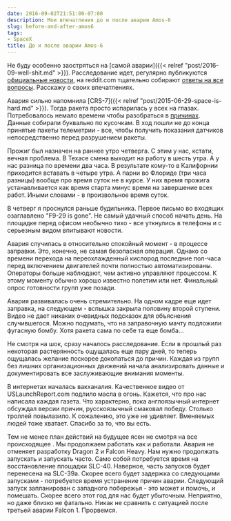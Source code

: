```yaml
---
date: 2016-09-02T21:51:00-07:00
description: Мои впечатления до и после аварии Amos-6
slug: before-and-after-amos6
tags:
- SpaceX
title: До и после аварии Amos-6
---
```


Не буду особенно заостряться на [самой аварии]({{< relref "post/2016-09-well-shit.md" >}}).
Расследование идет, регулярно публикуются [официальные новости](http://www.spacex.com/news/2016/09/01/anomaly-updates),
на reddit.com тщательно собирают [ответы на все вопросы](https://www.reddit.com/r/spacex/comments/50rr9v/falcon_9_amos6_static_fire_anomaly_faq_summary/).
Расскажу о своих впечатлениях.

Авария сильно напомнила [CRS-7]({{< relref "post/2015-06-29-space-is-hard.md" >}}).
Тогда ракета просто испарилась у всех на глазах. Потребовалось немало времени
чтобы разобраться в [причинах](http://www.spacex.com/news/2015/07/20/crs-7-investigation-update).
Данные собирали буквально по кусочкам. В ход пошли не до конца принятые пакеты
телеметрии - все, чтобы получить показания датчиков непосредственно перед
разрушением ракеты.

Прожиг был назначен на раннее утро четверга. С этим у нас, кстати, вечная
проблема. В Техасе смена выходит на работу в шесть утра. А у нас разница по
времени два часа. В результате кому-то в Калифорнии приходится вставать в четыре
утра. А парни во Флориде (три часа разницы) вообще про время суток не в курсе.
У них время прожига устанавливается как время старта минус время на завершение
всех работ. Иными словами - в произвольное время суток.

<!--more-->
В четверг я проснулся раньше будильника. Первое письмо во входящих озаглавлено
"F9-29 is gone". Не самый удачный способ начать день. На площадке перед офисом
необычно тихо - все уткнулись в телефоны и с серьезным видом впитывают новости.

Авария случилась в относительно спокойный момент - в процессе заправки. Это,
конечно, не самая безопасная операция. Однако со времени перехода на
переохлажденный кислород последние пол-часа перед включением двигателей почти
полностью автоматизированы. Операторы больше наблюдают, чем активно управляют
процессом. К этому моменту обычно хорошо известно полетим или нет. Финальный
опрос готовности групп уже позади.

Авария развивалась очень стремительно. На одном кадре еще идет заправка, на
следующем - вспышка закрыла половину второй ступени. Видео не дает никаких
очевидных подсказок для объяснения случившегося. Можно подумать, что на
заправочную мачту подложили фугасную бомбу. Хотя ракета сама по себе та еще
бомба...

Не смотря на шок, сразу началось расследование. Если в прошлый раз некоторая
растерянность ощущалась еще пару дней, то теперь ощущалась желание поскорее
докопаться до причин. Каждая из групп без лишних организационных движений начала
анализировать данные и документировать все заслуживающие внимания моменты.

В интернетах началась вакханалия. Качественное видео от USLaunchReport.com
подлило масла в огонь. Кажется, что про нас написала каждая газета. Что
характерно, пока англоязычный интернет обсуждал версии причин, русскоязычный
смаковал победу. Столько троллей повылазило. К сожалению, это уже не удивляет.
Вменяемых людей тоже хватает. Спасибо за то, что вы есть.

Тем не менее план действий на будущее ясен не смотря на все происходящее . Мы
продолжаем работать как и работали. Авария не отменяет разработку Dragon 2 и
Falcon Heavy. Нам нужно продолжать запускать и запускать часто. Само собой
потребуется время на восстановление площадки SLC-40. Наверное, часть запусков
будет перенесена на SLC-39a. Скорее всего будет задержка со следующими
запусками - потребуется время устранение причин аварии. Следующий запуск
запланирован с западного побережья - это может и помочь, и помешать. Скорее
всего этот год для нас будет убыточным. Неприятно, но даже близко не фатально.
Никак не сравнить с ситуацией после третьей аварии Falcon 1. Прорвемся.
